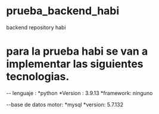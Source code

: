 # prueba_backend_habi
backend repository habi

# para la prueba habi se van a implementar las siguientes tecnologias. 
-- lenguaje : 
*python 
*Version : 3.9.13
*framework: ninguno


--base de datos 
motor:
*mysql
*version: 5.7.132

